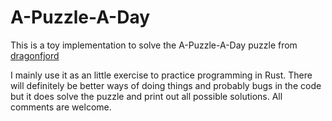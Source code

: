 # A-Puzzle-A-Day

This is a toy implementation to solve the A-Puzzle-A-Day puzzle from
[dragonfjord](https://www.dragonfjord.com/product/a-puzzle-a-day/)

I mainly use it as an little exercise to practice programming in Rust. There will
definitely be better ways of doing things and probably bugs in the code but it
does solve the puzzle and print out all possible solutions. All comments are
welcome.

